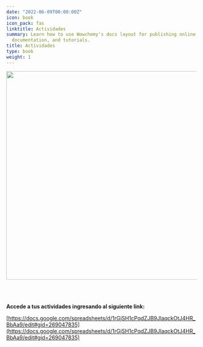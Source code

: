 ```yaml
---
date: "2022-06-09T00:00:00Z"
icon: book
icon_pack: fas
linktitle: Actividades
summary: Learn how to use Wowchemy's docs layout for publishing online courses, software
  documentation, and tutorials.
title: Actividades
type: book
weight: 1
---
```


<img src="/volunteers/actividades/act.png" width=550 style="margin-bottom:3rem;"/>

**Accede a tus actividades ingresando al siguiente link:**

[https://docs.google.com/spreadsheets/d/1rGjSH1cPqdZJB9JlaqckOtJ4HR_BbAa9/edit#gid=269047835](https://docs.google.com/spreadsheets/d/1rGjSH1cPqdZJB9JlaqckOtJ4HR_BbAa9/edit#gid=269047835)
